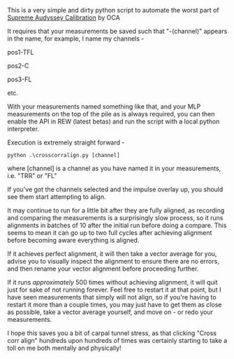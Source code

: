 This is a very simple and dirty python script to automate the worst part of [Supreme Audyssey Calibration](https://www.youtube.com/watch?v=g26gbFdAIxE) by OCA

It requires that your measurements be saved such that "-(channel)" appears in the name, for example, I name my channels -

pos1-TFL

pos2-C

pos3-FL

etc.

With your measurements named something like that, and your MLP measurements on the top of the pile as is always required, you can then enable the API in REW (latest betas) and run the script with a local python interpreter.

Execution is extremely straight forward -

`python .\crosscorralign.py [channel]`

where [channel] is a channel as you have named it in your measurements, i.e. "TRR" or "FL"

If you've got the channels selected and the impulse overlay up, you should see them start attempting to align.

It may continue to run for a little bit after they are fully aligned, as recording and comparing the measurements is a surprisingly slow process, so it runs alignments in batches of 10 after the initial run before doing a compare.  This seems to mean it can go up to two full cycles after achieving alignment before becoming aware everything is aligned.

If it achieves perfect alignment, it will then take a vector average for you, advise you to visually inspect the alignment to ensure there are no errors, and then rename your vector alignment before proceeding further.

If it runs _approximately_ 500 times without achieving alignment, it will quit just for sake of not running forever.  Feel free to restart it at that point, but I have seen measurements that simply will not align, so if you're having to restart it more than a couple times, you may just have to get them as close as possible, take a vector average yourself, and move on - or redo your measurements.

I hope this saves you a bit of carpal tunnel stress, as that clicking "Cross corr align" hundreds upon hundreds of times was certainly starting to take a toll on me both mentally and physically!

